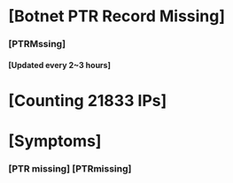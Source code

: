 # [Botnet PTR Record Missing]
### [PTRMssing]
#### [Updated every 2~3 hours]

# [Counting 21833 IPs]

# [Symptoms] 
###   [PTR missing] [PTRmissing]
